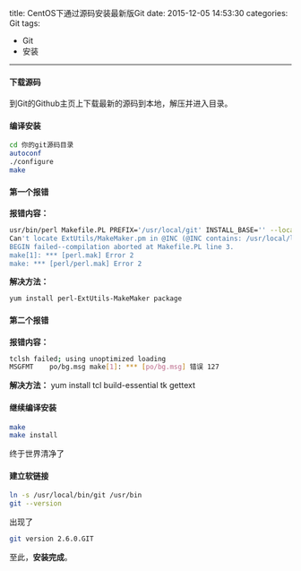 title: CentOS下通过源码安装最新版Git
date: 2015-12-05 14:53:30
categories: Git
tags:
- Git
- 安装
---
#### 下载源码
到Git的Github主页上下载最新的源码到本地，解压并进入目录。

#### 编译安装
```bash
cd 你的git源码目录
autoconf
./configure
make
```
<!-- more -->
#### 第一个报错
**报错内容：**
```bash
usr/bin/perl Makefile.PL PREFIX='/usr/local/git' INSTALL_BASE='' --localedir='/usr/local/git/share/locale'
Can't locate ExtUtils/MakeMaker.pm in @INC (@INC contains: /usr/local/lib64/perl5 /usr/local/share/perl5 /usr/lib64/perl5/vendor_perl /usr/share/perl5/vendor_perl /usr/lib64/perl5 /usr/share/perl5 .) at Makefile.PL line 3.
BEGIN failed--compilation aborted at Makefile.PL line 3.
make[1]: *** [perl.mak] Error 2
make: *** [perl/perl.mak] Error 2
```
**解决方法：**
```bash
yum install perl-ExtUtils-MakeMaker package
```

#### 第二个报错
**报错内容：**
```bash
tclsh failed; using unoptimized loading
MSGFMT    po/bg.msg make[1]: *** [po/bg.msg] 错误 127
```
**解决方法：**
yum install tcl  build-essential tk gettext

#### 继续编译安装
```bash
make
make install
```
终于世界清净了
#### 建立软链接
```bash
ln -s /usr/local/bin/git /usr/bin
git --version
```
出现了
```bash
git version 2.6.0.GIT
```
至此，**安装完成**。
